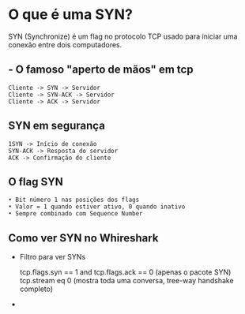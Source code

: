 # O que é uma SYN?
SYN (Synchronize) é um flag no protocolo TCP usado para iniciar uma conexão entre dois computadores.

## - O famoso "aperto de mãos" em tcp
    Cliente -> SYN -> Servidor
    Cliente -> SYN-ACK -> Servidor 
    Cliente -> ACK -> Servidor
    
## SYN em segurança
    1SYN -> Início de conexão
    SYN-ACK -> Resposta do servidor 
    ACK -> Confirmação do cliente 

## O flag SYN
    • Bit número 1 nas posições dos flags 
    • Valor = 1 quando estiver ativo, 0 quando inativo
    • Sempre combinado com Sequence Number

## Como ver SYN no Whireshark
- Filtro para ver SYNs
  
    tcp.flags.syn == 1 and tcp.flags.ack == 0 (apenas o pacote SYN)
    tcp.stream eq 0 (mostra toda uma conversa, tree-way handshake completo)

- 
